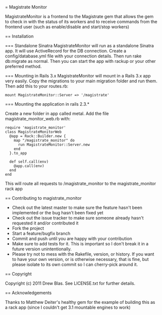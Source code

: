 = Magistrate Monitor

MagistrateMonitor is a frontend to the Magistrate gem that allows the gem to check in with the status of its workers and to receive commands from
the frontend user (such as enable/disable and start/stop workers)

== Installation

=== Standalone Sinatra
MagistrateMonitor will run as a standalone Sinatra app.  It will use ActiveRecord for the DB connection.  Create a config/database.yml file
with your connection details.  Then run rake db:migrate as normal.  Then you can start the app with rackup or your other preferred method.

=== Mounting in Rails 3.x
MagistrateMonitor will mount in a Rails 3.x app very easily.  Copy the migrations to your main migration folder and run them.  
Then add this to your routes.rb:

    mount MagistrateMonitor::Server => '/magistrate'

=== Mounting the application in rails 2.3.*

Create a new folder in app called metal. Add the file magistrate_monitor_web.rb with:
  
    require 'magistrate_monitor'
    class MagistrateMonitorWeb
      @app = Rack::Builder.new {
        map "/magistrate_monitor" do
          run MagistrateMonitor::Server.new
        end
      }.to_app

      def self.call(env)
        @app.call(env)
      end
    end
  
This will route all requests to /magistrate_monitor to the magistrate_monitor rack app

== Contributing to magistrate_monitor
 
* Check out the latest master to make sure the feature hasn't been implemented or the bug hasn't been fixed yet
* Check out the issue tracker to make sure someone already hasn't requested it and/or contributed it
* Fork the project
* Start a feature/bugfix branch
* Commit and push until you are happy with your contribution
* Make sure to add tests for it. This is important so I don't break it in a future version unintentionally.
* Please try not to mess with the Rakefile, version, or history. If you want to have your own version, or is otherwise necessary, that is fine, but please isolate to its own commit so I can cherry-pick around it.

== Copyright

Copyright (c) 2011 Drew Blas. See LICENSE.txt for further details.

== Acknowledgements

Thanks to Matthew Deiter's healthy gem for the example of building this as a rack app (since I couldn't get 3.1 mountable engines to work)